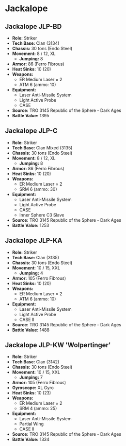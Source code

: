 # Jackalope
## Jackalope JLP-BD
- **Role:** Striker
- **Tech Base:** Clan (3134)
- **Chassis:** 30 tons (Endo Steel)
- **Movement:** 8 / 12, XL
  - **Jumping:** 8
- **Armor:** 86 (Ferro Fibrous)
- **Heat Sinks:** 10 (20)
- **Weapons:**
  - ER Medium Laser × 2
  - ATM 6 (ammo: 10)
- **Equipment:**
  - Laser Anti-Missile System
  - Light Active Probe
  - CASE
- **Source:** TRO 3145 Republic of the Sphere - Dark Ages
- **Battle Value:** 1395

## Jackalope JLP-C
- **Role:** Striker
- **Tech Base:** Clan Mixed (3135)
- **Chassis:** 30 tons (Endo Steel)
- **Movement:** 8 / 12, XL
  - **Jumping:** 8
- **Armor:** 86 (Ferro Fibrous)
- **Heat Sinks:** 10 (20)
- **Weapons:**
  - ER Medium Laser × 2
  - SRM 6 (ammo: 30)
- **Equipment:**
  - Laser Anti-Missile System
  - Light Active Probe
  - CASE
  - Inner Sphere C3 Slave
- **Source:** TRO 3145 Republic of the Sphere - Dark Ages
- **Battle Value:** 1253

## Jackalope JLP-KA
- **Role:** Striker
- **Tech Base:** Clan (3135)
- **Chassis:** 30 tons (Endo Steel)
- **Movement:** 10 / 15, XXL
  - **Jumping:** 4
- **Armor:** 105 (Ferro Fibrous)
- **Heat Sinks:** 10 (20)
- **Weapons:**
  - ER Medium Laser × 2
  - ATM 6 (ammo: 10)
- **Equipment:**
  - Laser Anti-Missile System
  - Light Active Probe
  - CASE II
- **Source:** TRO 3145 Republic of the Sphere - Dark Ages
- **Battle Value:** 1488

## Jackalope JLP-KW 'Wolpertinger'
- **Role:** Striker
- **Tech Base:** Clan (3142)
- **Chassis:** 30 tons (Endo Steel)
- **Movement:** 10 / 15, XXL
  - **Jumping:** 7
- **Armor:** 105 (Ferro Fibrous)
- **Gyroscope:** XL Gyro
- **Heat Sinks:** 10 (23)
- **Weapons:**
  - ER Medium Laser × 2
  - SRM 4 (ammo: 25)
- **Equipment:**
  - Laser Anti-Missile System
  - Partial Wing
  - CASE II
- **Source:** TRO 3145 Republic of the Sphere - Dark Ages
- **Battle Value:** 1334

